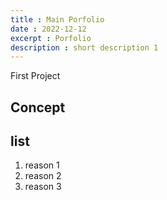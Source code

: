 ```yaml
---
title : Main Porfolio
date : 2022-12-12
excerpt : Porfolio
description : short description 1
---
```


First Project

## Concept

## list

1. reason 1
2. reason 2
3. reason 3
